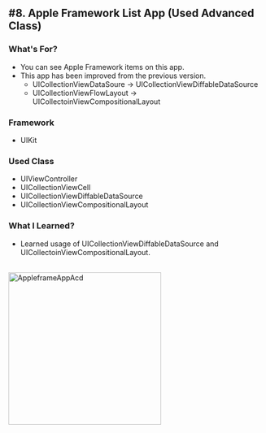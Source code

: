 ## #8. Apple Framework List App (Used Advanced Class)
### What's For?
- You can see Apple Framework items on this app.
- This app has been improved from the previous version.
  - UICollectionViewDataSoure -> UICollectionViewDiffableDataSource
  - UICollectionViewFlowLayout -> UICollectoinViewCompositionalLayout

### Framework
- UIKit

### Used Class
- UIViewController
- UICollectionViewCell
- UICollectionViewDiffableDataSource
- UICollectionViewCompositionalLayout

### What I Learned?
- Learned usage of UICollectionViewDiffableDataSource and UICollectoinViewCompositionalLayout.
<br><br>
<img width="300" alt="AppleframeAppAcd" src="https://user-images.githubusercontent.com/16066576/195253987-6847427b-1395-4938-8cfa-4e13fe906ad1.gif">
